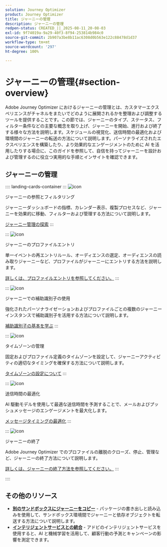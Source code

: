 ```yaml
---
solution: Journey Optimizer
product: Journey Optimizer
title: ジャーニーの管理
description: ジャーニーの管理
redpen-status: CREATED_||_2025-08-11_20-08-03
exl-id: 9f74019a-9a29-40f3-8f94-253814b984c0
source-git-commit: 2b907a3be8b11ac6308d0b563e122c88478d1d37
workflow-type: tm+mt
source-wordcount: '297'
ht-degree: 100%

---
```


# ジャーニーの管理{#section-overview}

Adobe Journey Optimizer におけるジャーニーの管理とは、カスタマーエクスペリエンスがチャネルをまたいでどのように展開されるかを整理および調整するツールを提供することです。この節では、ジャーニーのタイプ、ステータス、フィルター条件などの主要な概念を取り上げ、ジャーニーを開始、進行および終了する様々な方法を説明します。スケジュールの視覚化、送信時間の最適化および環境間のジャーニーの転送の方法について説明します。パーソナライズされたエクスペリエンスを構築したり、より効果的なエンゲージメントのために AI を活用したりする場合に、このガイドを参照して、自信を持ってジャーニーを設計および管理するのに役立つ実用的な手順とインサイトを確認できます。

## ジャーニーの管理

:::: landing-cards-container
:::
![icon](https://cdn.experienceleague.adobe.com/icons/list-check.svg)

ジャーニーの参照とフィルタリング

ジャーニーダッシュボードの指標、カレンダー表示、複製プロセスなど、ジャーニーを効果的に移動、フィルターおよび管理する方法について説明します。

[ジャーニー管理の探索](../using/building-journeys/journey-ui.md)
:::

:::
![icon](https://cdn.experienceleague.adobe.com/icons/circle-play.svg)

ジャーニーのプロファイルエントリ

単一イベントの再エントリルール、オーディエンスの選定、オーディエンスの読み取りジャーニーなど、プロファイルがジャーニーにエントリする方法を説明します。

[詳しくは、プロファイルエントリを参照してください。](../using/building-journeys/entry-management.md)
:::

:::
![icon](https://cdn.experienceleague.adobe.com/icons/bullseye.svg)

ジャーニーでの補助識別子の使用

強化されたパーソナライゼーションおよびプロファイルごとの複数のジャーニーインスタンスで補助識別子を活用する方法について説明します。

[補助識別子の基本を学ぶ](../using/building-journeys/supplemental-identifier.md)
:::

:::
![icon](https://cdn.experienceleague.adobe.com/icons/gear.svg)

タイムゾーンの管理

固定およびプロファイル定義のタイムゾーンを設定して、ジャーニーアクティビティの適切なタイミングを確保する方法について説明します。

[タイムゾーンの設定について](../using/building-journeys/timezone-management.md)
:::

:::
![icon](https://cdn.experienceleague.adobe.com/icons/chart-line.svg)

送信時間の最適化

AI 駆動モデルを使用して最適な送信時間を予測することで、メールおよびプッシュメッセージのエンゲージメントを最大化します。

[メッセージタイミングの最適化](../using/building-journeys/send-time-optimization.md)
:::

:::
![icon](https://cdn.experienceleague.adobe.com/icons/circle-play.svg)

ジャーニーの終了

Adobe Journey Optimizer でのプロファイルの離脱のクローズ、停止、管理など、ジャーニーの終了方法について説明します。

[詳しくは、ジャーニーの終了方法を参照してください。](../using/building-journeys/end-journey.md)
:::

::::


## その他のリソース

- **[別のサンドボックスにジャーニーをコピー](../using/building-journeys/copy-to-sandbox.md)** - パッケージの書き出しと読み込みを使用して、サンドボックス環境間でジャーニーと依存オブジェクトを転送する方法について説明します。
- **[インテリジェントサービスとの統合](../using/building-journeys/ai-services-overview.md)** - アドビのインテリジェントサービスを使用すると、AI と機械学習を活用して、顧客行動の予測とキャンペーンの影響を測定できます。
